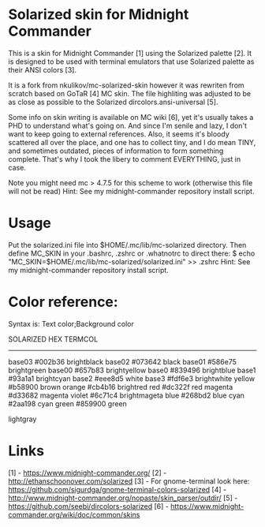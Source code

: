 # Solarized skin for Midnight Commander

This is a skin for Midnight Commander [1] using the Solarized palette [2]. It
is designed to be used with terminal emulators that use Solarized palette as
their ANSI colors [3].

It is a fork from nkulikov/mc-solarized-skin however it was rewriten from
scratch based on GoTaR [4] MC skin. The file highliting was adjusted to be as
close as possible to the Solarized dircolors.ansi-universal [5].

Some info on skin writing is available on MC wiki [6],
yet it's usually takes a PHD to understand what's going on.
And since I'm senile and lazy, I don't want to keep going to external references.
Also, it seems it's bloody scattered all over the place, and one has to collect tiny, 
and I do mean TINY, and sometimes outdated, pieces of information to form something complete.
That's why I took the libery to comment EVERYTHING, just in case.

Note you might need mc > 4.7.5 for this scheme to work (otherwise this file will not be read)
Hint: See my midnight-commander repository install script.

# Usage

Put the solarized.ini file into $HOME/.mc/lib/mc-solarized directory. 
Then define MC_SKIN in your .bashrc, .zshrc or .whatnotrc to direct there:
$ echo "MC_SKIN=$HOME/.mc/lib/mc-solarized/solarized.ini" >> .zshrc
Hint: See my midnight-commander repository install script.

# Color reference:

Syntax is: Text color;Background color

SOLARIZED HEX       TERMCOL
--------  -------   -------
base03    #002b36   brightblack
base02    #073642   black
base01    #586e75   brightgreen
base00    #657b83   brightyellow
base0     #839496   brightblue
base1     #93a1a1   brightcyan
base2     #eee8d5   white
base3     #fdf6e3   brightwhite
yellow    #b58900   brown
orange    #cb4b16   brightred
red       #dc322f   red
magenta   #d33682   magenta
violet    #6c71c4   brightmageta
blue      #268bd2   blue
cyan      #2aa198   cyan
green     #859900   green

lightgray

# Links

[1] - https://www.midnight-commander.org/
[2] - http://ethanschoonover.com/solarized
[3] - For gnome-terminal look here:
      https://github.com/sigurdga/gnome-terminal-colors-solarized
[4] - http://www.midnight-commander.org/nopaste/skin_parser/outdir/
[5] - https://github.com/seebi/dircolors-solarized
[6] - https://www.midnight-commander.org/wiki/doc/common/skins
